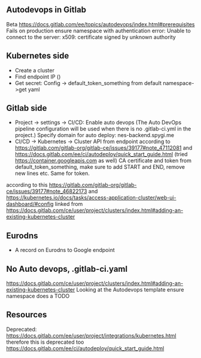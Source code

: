 ## Autodevops in Gitlab
Beta https://docs.gitlab.com/ee/topics/autodevops/index.html#prerequisites
Fails on production ensure namespace with authentication error: Unable to connect to the server: x509: certificate signed by unknown authority

## Kubernetes side
+ Create a cluster
+ Find endpoint IP ()
+ Get secret: Config -> default_token_something from default namespace->get yaml

## Gitlab side
+ Project -> settings -> CI/CD: Enable auto devops (The Auto DevOps pipeline configuration will be used when there is no .gitlab-ci.yml in the project.) Specify domain for auto deploy: nes-backend.spygi.me
+ CI/CD -> Kubernetes -> Cluster
API from endpoint according to https://gitlab.com/gitlab-org/gitlab-ce/issues/39177#note_47112081 and https://docs.gitlab.com/ee/ci/autodeploy/quick_start_guide.html (tried https://container.googleapis.com as well)
CA certificate and token from default_token_something, make sure to add START and END, remove new lines etc. Same for token.

according to this https://gitlab.com/gitlab-org/gitlab-ce/issues/39177#note_46822173
and https://kubernetes.io/docs/tasks/access-application-cluster/web-ui-dashboard/#config linked from https://docs.gitlab.com/ce/user/project/clusters/index.html#adding-an-existing-kubernetes-cluster

## Eurodns
+ A record on Eurodns to Google endpoint

## No Auto devops, .gitlab-ci.yaml
https://docs.gitlab.com/ce/user/project/clusters/index.html#adding-an-existing-kubernetes-cluster
Looking at the Autodevops template ensure namespace does a TODO


## Resources
Deprecated: https://docs.gitlab.com/ee/user/project/integrations/kubernetes.html therefore this is deprecated too https://docs.gitlab.com/ee/ci/autodeploy/quick_start_guide.html
